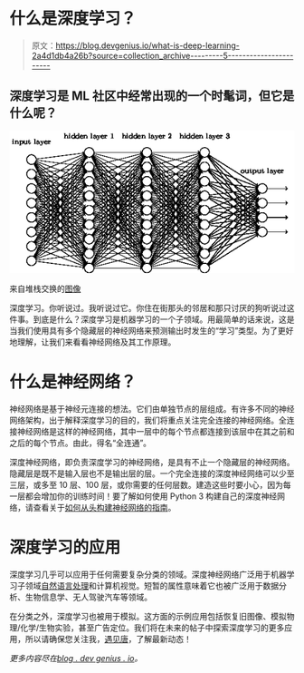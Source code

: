# 什么是深度学习？

> 原文：<https://blog.devgenius.io/what-is-deep-learning-2a4d1db4a26b?source=collection_archive---------5----------------------->

## 深度学习是 ML 社区中经常出现的一个时髦词，但它是什么呢？

![](img/5b8b77bfc78ebc178ad1b558e557d01d.png)

来自堆栈交换的[图像](https://stats.stackexchange.com/questions/234891/difference-between-convolution-neural-network-and-deep-learning)

深度学习。你听说过。我听说过它。你住在街那头的邻居和那只讨厌的狗听说过这件事。到底是什么？深度学习是机器学习的一个子领域。用最简单的话来说，这是当我们使用具有多个隐藏层的神经网络来预测输出时发生的“学习”类型。为了更好地理解，让我们来看看神经网络及其工作原理。

# 什么是神经网络？

神经网络是基于神经元连接的想法。它们由单独节点的层组成。有许多不同的神经网络架构，出于解释深度学习的目的，我们将重点关注完全连接的神经网络。全连接神经网络是这样的神经网络，其中一层中的每个节点都连接到该层中在其之前和之后的每个节点。由此，得名“全连通”。

深度神经网络，即负责深度学习的神经网络，是具有不止一个隐藏层的神经网络。隐藏层是既不是输入层也不是输出层的层。一个完全连接的深度神经网络可以少至三层，或多至 10 层、100 层，或你需要的任何层数。建造这些时要小心，因为每一层都会增加你的训练时间！要了解如何使用 Python 3 构建自己的深度神经网络，请查看关于[如何从头构建神经网络的指南](https://pythonalgos.com/2021/12/06/create-a-neural-network-from-scratch-in-python-3/)。

# 深度学习的应用

深度学习几乎可以应用于任何需要复杂分类的领域。深度神经网络广泛用于机器学习子领域[自然语言处理](https://pythonalgos.com/2021/11/23/what-is-natural-language-processing-nlp/)和计算机视觉。短暂的属性意味着它也被广泛用于数据分析、生物信息学、无人驾驶汽车等领域。

在分类之外，深度学习也被用于模拟。这方面的示例应用包括恢复旧图像、模拟物理/化学/生物实验，甚至广告定位。我们将在未来的帖子中探索深度学习的更多应用，所以请确保您关注我，[遇见唐](https://www.medium.com/@ytang07)，了解最新动态！

*更多内容尽在*[*blog . dev genius . io*](http://blog.devgenius.io)*。*